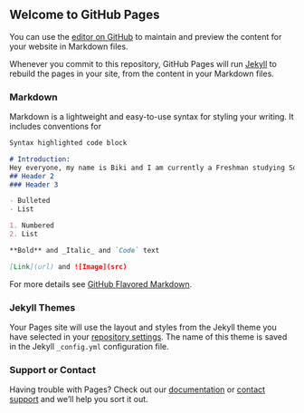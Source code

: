 ## Welcome to GitHub Pages

You can use the [editor on GitHub](https://github.com/sbiki2628/Swen-101-Github-IO-Introduction/edit/gh-pages/index.md) to maintain and preview the content for your website in Markdown files.

Whenever you commit to this repository, GitHub Pages will run [Jekyll](https://jekyllrb.com/) to rebuild the pages in your site, from the content in your Markdown files.

### Markdown

Markdown is a lightweight and easy-to-use syntax for styling your writing. It includes conventions for

```markdown
Syntax highlighted code block

# Introduction:
Hey everyone, my name is Biki and I am currently a Freshman studying Software Engineering at RIT! I was born in India, however I grew up in Hartford, Vermont. I went to school at Hartford High and during my time in school, I took a particular interest in Software Engineering and programming. My parents own a takeout food business and I usually work there during the school year or over the summer. When I'm not working I like to socialize, play video games, and play tennis. 
## Header 2
### Header 3

- Bulleted
- List

1. Numbered
2. List

**Bold** and _Italic_ and `Code` text

[Link](url) and ![Image](src)
```

For more details see [GitHub Flavored Markdown](https://guides.github.com/features/mastering-markdown/).

### Jekyll Themes

Your Pages site will use the layout and styles from the Jekyll theme you have selected in your [repository settings](https://github.com/sbiki2628/Swen-101-Github-IO-Introduction/settings/pages). The name of this theme is saved in the Jekyll `_config.yml` configuration file.

### Support or Contact

Having trouble with Pages? Check out our [documentation](https://docs.github.com/categories/github-pages-basics/) or [contact support](https://support.github.com/contact) and we’ll help you sort it out.
